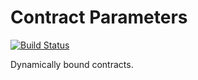 # Contract Parameters

[![Build Status](https://github.com/camoy/contract-parameter/workflows/build/badge.svg)](https://github.com/camoy/contract-parameter/actions?query=workflow%3Abuild)
<!-- [![Scribble](https://img.shields.io/badge/Docs-Scribble-blue.svg)](https://docs.racket-lang.org/redex-parameter/) -->

Dynamically bound contracts.
